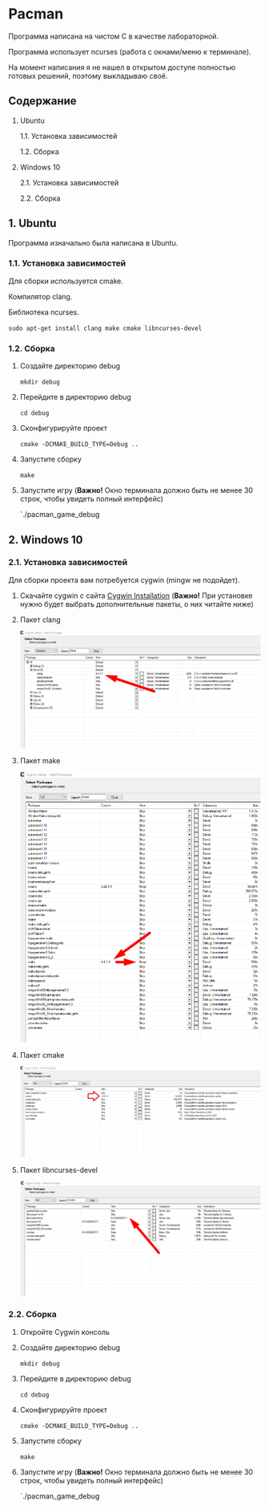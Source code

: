 # Pacman

Программа написана на чистом C в качестве лабораторной. 

Программа использует ncurses (работа с окнами/меню к терминале).

На момент написания я не нашел в открытом доступе полностью готовых решений, поэтому выкладываю своё.

## Содержание

1. Ubuntu 
   
   1.1. Установка зависимостей
   
   1.2. Сборка

2. Windows 10
   
   2.1. Установка зависимостей
   
   2.2. Сборка

## 1. Ubuntu

Программа изначально была написана в Ubuntu.

### 1.1. Установка зависимостей

Для сборки используется cmake.

Компилятор clang.

Библиотека ncurses.

`sudo apt-get install clang make cmake libncurses-devel`

### 1.2. Сборка

1. Создайте директорию debug
   
   `mkdir debug`

2. Перейдите в директорию debug
   
   `cd debug`

3. Сконфигурируйте проект
   
   `cmake -DCMAKE_BUILD_TYPE=Debug ..`

4. Запустите сборку
   
   `make`

5. Запустите игру (**Важно!** Окно терминала должно быть не менее 30 строк, чтобы увидеть полный интерфейс)
   
   `./pacman_game_debug

## 2. Windows 10

### 2.1. Установка зависимостей

Для сборки проекта вам потребуется cygwin (mingw не подойдет).

1. Скачайте cygwin с сайта [Cygwin Installation](https://www.cygwin.com/install.html) (**Важно!** При установке нужно будет выбрать дополнительные пакеты, о них читайте ниже)

2. Пакет clang
   
   ![](assets/2025-02-18-14-32-55-image.png)

3. Пакет make
   
   ![](assets/2025-02-18-14-33-42-image.png)

4. Пакет cmake
   
   ![](assets/2025-02-18-14-33-54-image.png)

5. Пакет libncurses-devel
   
   ![](assets/2025-02-18-14-34-04-image.png)

### 2.2. Сборка

1. Откройте Cygwin консоль

2. Создайте директорию debug
   
   `mkdir debug`

3. Перейдите в директорию debug
   
   `cd debug`

4. Сконфигурируйте проект
   
   `cmake -DCMAKE_BUILD_TYPE=Debug ..`

5. Запустите сборку
   
   `make`

6. Запустите игру (**Важно!** Окно терминала должно быть не менее 30 строк, чтобы увидеть полный интерфейс)
   
   `./pacman_game_debug
